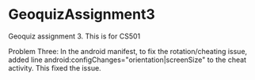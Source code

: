 # GeoquizAssignment3
Geoquiz assignment 3. This is for CS501

Problem Three: In the android manifest, to fix the rotation/cheating issue, added line android:configChanges="orientation|screenSize" to the cheat activity. This fixed the issue. 
